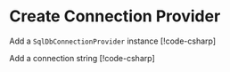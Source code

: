 ﻿# Create Connection Provider

Add a `SqlDbConnectionProvider` instance
[!code-csharp[](~/CodeExamples/ConnectionProvider.cs#InitProvider)]

Add a connection string
[!code-csharp[](~/CodeExamples/ConnectionProvider.cs#BindConnectionString)]